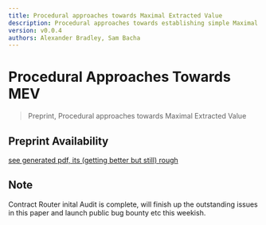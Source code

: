 ```yaml
---
title: Procedural approaches towards Maximal Extracted Value
description: Procedural approaches towards establishing simple Maximal Extracted Value for constant function market makers
version: v0.0.4
authors: Alexander Bradley, Sam Bacha
---
```


# Procedural Approaches Towards MEV

> Preprint, Procedural approaches towards Maximal Extracted Value

## Preprint Availability 

[see generated pdf, its (getting better but still) rough](https://github.com/sambacha/Procedural-Approaches-Towards-MEV/releases/download/v0.0.4/procedural-approaches-towards-mev-v0.0.4.pdf)

## Note

Contract Router inital Audit is complete, will finish up the outstanding issues in this paper and launch public bug bounty etc this weekish.
